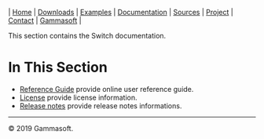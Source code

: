 | [Home](home.md) | [Downloads](downloads.md) | [Examples](examples.md) | [Documentation](documentation.md) | [Sources](https://github.com/gammasoft71/xtd.tunit) | [Project](https://sourceforge.net/projects/tunitpro/) | [Contact](contact.md) | [Gammasoft](https://gammasoft71.wixsite.com/gammasoft) |

This section contains the Switch documentation. ​

# In This Section

* [Reference Guide](https://codedocs.xyz/gammasoft71/xtd.tunit/) provide online user reference guide.
* [License](license.md) provide license information.
* [Release notes](release_notes.md) provide release notes informations.

______________________________________________________________________________________________

© 2019 Gammasoft.

